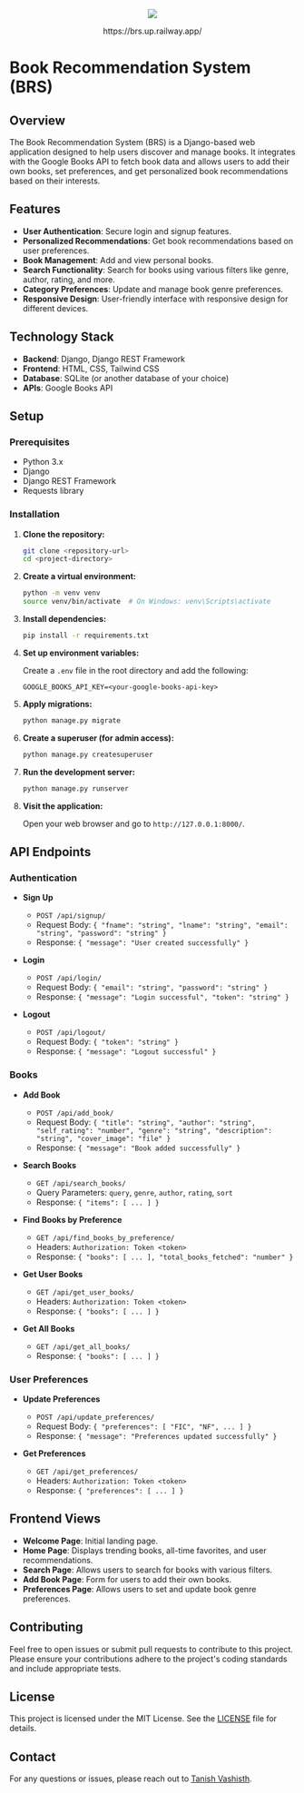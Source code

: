 <p align="center">
  <img src="https://github.com/user-attachments/assets/998a1d2c-a002-4cbd-bcc9-ec9033ff7df2" />
</p>

<p align="center">
  https://brs.up.railway.app/
</p>

# Book Recommendation System (BRS)

## Overview

The Book Recommendation System (BRS) is a Django-based web application designed to help users discover and manage books. It integrates with the Google Books API to fetch book data and allows users to add their own books, set preferences, and get personalized book recommendations based on their interests.

## Features

- **User Authentication**: Secure login and signup features.
- **Personalized Recommendations**: Get book recommendations based on user preferences.
- **Book Management**: Add and view personal books.
- **Search Functionality**: Search for books using various filters like genre, author, rating, and more.
- **Category Preferences**: Update and manage book genre preferences.
- **Responsive Design**: User-friendly interface with responsive design for different devices.

## Technology Stack

- **Backend**: Django, Django REST Framework
- **Frontend**: HTML, CSS, Tailwind CSS
- **Database**: SQLite (or another database of your choice)
- **APIs**: Google Books API

## Setup

### Prerequisites

- Python 3.x
- Django
- Django REST Framework
- Requests library

### Installation

1. **Clone the repository:**

    ```bash
    git clone <repository-url>
    cd <project-directory>
    ```

2. **Create a virtual environment:**

    ```bash
    python -m venv venv
    source venv/bin/activate  # On Windows: venv\Scripts\activate
    ```

3. **Install dependencies:**

    ```bash
    pip install -r requirements.txt
    ```

4. **Set up environment variables:**

    Create a `.env` file in the root directory and add the following:

    ```
    GOOGLE_BOOKS_API_KEY=<your-google-books-api-key>
    ```

5. **Apply migrations:**

    ```bash
    python manage.py migrate
    ```

6. **Create a superuser (for admin access):**

    ```bash
    python manage.py createsuperuser
    ```

7. **Run the development server:**

    ```bash
    python manage.py runserver
    ```

8. **Visit the application:**

    Open your web browser and go to `http://127.0.0.1:8000/`.

## API Endpoints

### Authentication

- **Sign Up**
  - `POST /api/signup/`
  - Request Body: `{ "fname": "string", "lname": "string", "email": "string", "password": "string" }`
  - Response: `{ "message": "User created successfully" }`

- **Login**
  - `POST /api/login/`
  - Request Body: `{ "email": "string", "password": "string" }`
  - Response: `{ "message": "Login successful", "token": "string" }`

- **Logout**
  - `POST /api/logout/`
  - Request Body: `{ "token": "string" }`
  - Response: `{ "message": "Logout successful" }`

### Books

- **Add Book**
  - `POST /api/add_book/`
  - Request Body: `{ "title": "string", "author": "string", "self_rating": "number", "genre": "string", "description": "string", "cover_image": "file" }`
  - Response: `{ "message": "Book added successfully" }`

- **Search Books**
  - `GET /api/search_books/`
  - Query Parameters: `query`, `genre`, `author`, `rating`, `sort`
  - Response: `{ "items": [ ... ] }`

- **Find Books by Preference**
  - `GET /api/find_books_by_preference/`
  - Headers: `Authorization: Token <token>`
  - Response: `{ "books": [ ... ], "total_books_fetched": "number" }`

- **Get User Books**
  - `GET /api/get_user_books/`
  - Headers: `Authorization: Token <token>`
  - Response: `{ "books": [ ... ] }`

- **Get All Books**
  - `GET /api/get_all_books/`
  - Response: `{ "books": [ ... ] }`

### User Preferences

- **Update Preferences**
  - `POST /api/update_preferences/`
  - Request Body: `{ "preferences": [ "FIC", "NF", ... ] }`
  - Response: `{ "message": "Preferences updated successfully" }`

- **Get Preferences**
  - `GET /api/get_preferences/`
  - Headers: `Authorization: Token <token>`
  - Response: `{ "preferences": [ ... ] }`

## Frontend Views

- **Welcome Page**: Initial landing page.
- **Home Page**: Displays trending books, all-time favorites, and user recommendations.
- **Search Page**: Allows users to search for books with various filters.
- **Add Book Page**: Form for users to add their own books.
- **Preferences Page**: Allows users to set and update book genre preferences.

## Contributing

Feel free to open issues or submit pull requests to contribute to this project. Please ensure your contributions adhere to the project's coding standards and include appropriate tests.

## License

This project is licensed under the MIT License. See the [LICENSE](LICENSE) file for details.

## Contact

For any questions or issues, please reach out to [Tanish Vashisth](mailto:tanish.vashisth@example.com).
